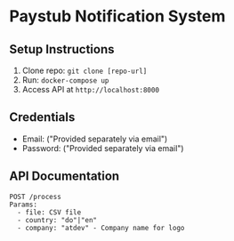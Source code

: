 # Paystub Notification System

## Setup Instructions
1. Clone repo: `git clone [repo-url]`
2. Run: `docker-compose up`
3. Access API at `http://localhost:8000`

## Credentials
- Email: ("Provided separately via email")
- Password:  ("Provided separately via email")

## API Documentation
```plaintext
POST /process
Params: 
  - file: CSV file
  - country: "do"|"en"
  - company: "atdev" - Company name for logo
